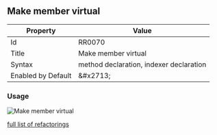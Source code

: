 ## Make member virtual

| Property | Value |
| -------- | ----- |
| Id | RR0070 |
| Title | Make member virtual |
| Syntax | method declaration, indexer declaration |
| Enabled by Default | &\#x2713; |

### Usage

![Make member virtual](../../images/refactorings/MakeMemberVirtual.png)

[full list of refactorings](Refactorings.md)